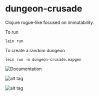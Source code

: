 dungeon-crusade
===============

Clojure rogue-like focused on immutability.

To run

    lein run

To create a random dungeon

    lein run -m dungeon-crusade.mapgen

![Documentation](http://aaron-santos.github.io/dungeon-crusade/)

![alt tag](https://raw.github.com/aaron-santos/dungeon-crusade/master/images/screenshot-0.png)

![alt tag](https://raw.github.com/aaron-santos/dungeon-crusade/master/images/random-0.png)

